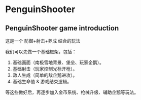 # PenguinShooter
## PenguinShooter game introduction
这是一个 防御+射击+养成 结合的玩法

我们可以先做一个基础框架，包括：
1. 基础画面（南极雪地背景、堡垒、玩家企鹅）。
2. 基础射击（玩家控制光标开枪）。
3. 敌人生成（简单的敌企鹅进攻）。
4. 基础生命值 & 游戏结束逻辑。  
   
等这些做好后，再逐步加入金币系统、枪械升级、辅助企鹅等玩法。
